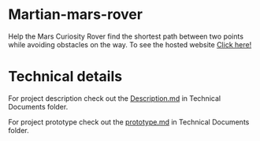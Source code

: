 # Martian-mars-rover
Help the Mars Curiosity Rover find the shortest path between two points while avoiding obstacles on the way.
To see the hosted website [Click here!](https://tarunasaireddy.github.io/Martian-mars-rover/martian.html)

# Technical details
For project description check out the [Description.md](https://github.com/Tarunasaireddy/Martian-mars-rover/tree/master/Technical%20Documents/Description.md) in Technical Documents folder.
</br>

For project prototype check out the [prototype.md](https://github.com/Tarunasaireddy/Martian-mars-rover/blob/master/Technical%20Documents/prototype.md) in Technical Documents folder.
